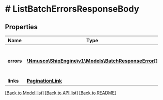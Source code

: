 # # ListBatchErrorsResponseBody

## Properties

Name | Type | Description | Notes
------------ | ------------- | ------------- | -------------
**errors** | [**\Nmusco\ShipEngine\v1\Models\BatchResponseError[]**](BatchResponseError.md) | The errors currently associated with the batch | [readonly] 
**links** | [**PaginationLink**](PaginationLink.md) |  | [readonly] 

[[Back to Model list]](../../README.md#documentation-for-models) [[Back to API list]](../../README.md#documentation-for-api-endpoints) [[Back to README]](../../README.md)


